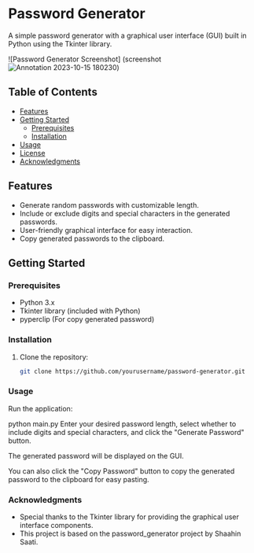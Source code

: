 # Password Generator

A simple password generator with a graphical user interface (GUI) built in Python using the Tkinter library.

![Password Generator Screenshot]
(screenshot![Annotation 2023-10-15 180230](https://github.com/Shaahinsaati/passwordgenerator/assets/79929024/1a21b25b-8d9f-426b-9a5c-1ece1f7c4e0a))


## Table of Contents

- [Features](#features)
- [Getting Started](#getting-started)
  - [Prerequisites](#prerequisites)
  - [Installation](#installation)
- [Usage](#usage)
- [License](#license)
- [Acknowledgments](#acknowledgments)

## Features

- Generate random passwords with customizable length.
- Include or exclude digits and special characters in the generated passwords.
- User-friendly graphical interface for easy interaction.
- Copy generated passwords to the clipboard.

## Getting Started

### Prerequisites

- Python 3.x
- Tkinter library (included with Python)
- pyperclip (For copy generated password)

### Installation

1. Clone the repository:

   ```bash
   git clone https://github.com/yourusername/password-generator.git
### Usage
Run the application:

python main.py
Enter your desired password length, select whether to include digits and special characters, and click the "Generate Password" button.

The generated password will be displayed on the GUI.

You can also click the "Copy Password" button to copy the generated password to the clipboard for easy pasting.

### Acknowledgments
- Special thanks to the Tkinter library for providing the graphical user interface components.
- This project is based on the password_generator project by Shaahin Saati.
